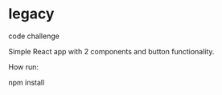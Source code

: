 # legacy
code challenge

Simple React app with 2 components and button functionality.

How run:

npm install
